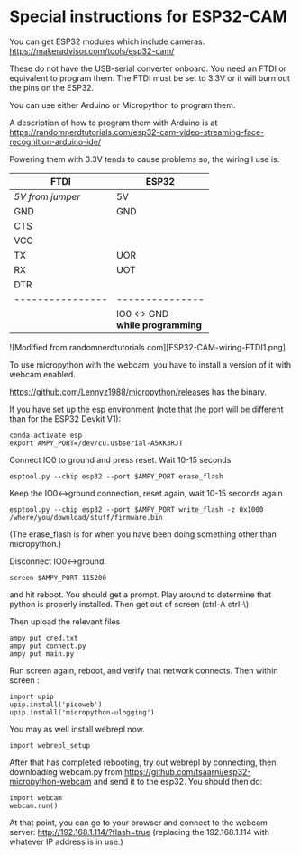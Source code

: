 # Special instructions for ESP32-CAM

You can get ESP32 modules which include cameras.
https://makeradvisor.com/tools/esp32-cam/


These do not have the USB-serial converter onboard.
You need an FTDI or equivalent to program them.
The FTDI must be set to 3.3V or it will burn out the pins on the ESP32.

You can use either Arduino or Micropython to program them.

A description of how to program them with Arduino is at
https://randomnerdtutorials.com/esp32-cam-video-streaming-face-recognition-arduino-ide/

Powering them with 3.3V tends to cause problems so, the wiring I use is:

| FTDI           | ESP32         |
|----------------|---------------|
|*5V from jumper*| 5V            |
| GND            | GND           |
| CTS            |               |
| VCC            |               |
| TX             | UOR           |
| RX             | UOT           |
| DTR            |               |
|----------------|---------------|
||IO0 <-> GND<br> **while programming** |

![Modified from randomnerdtutorials.com][ESP32-CAM-wiring-FTDI1.png]

To use micropython with the webcam, you have to install a version of it
with webcam enabled.

https://github.com/Lennyz1988/micropython/releases has the binary.

If you have set up the esp environment (note that the port will be different than
for the ESP32 Devkit V1):
```
conda activate esp
export AMPY_PORT=/dev/cu.usbserial-A5XK3RJT
```
Connect IO0 to ground and press reset.  Wait 10-15 seconds
```
esptool.py --chip esp32 --port $AMPY_PORT erase_flash
```
Keep the IO0<->ground connection, reset again, wait 10-15 seconds again
```
esptool.py --chip esp32 --port $AMPY_PORT write_flash -z 0x1000 /where/you/download/stuff/firmware.bin
```

(The erase_flash is for when you have been doing something other than micropython.)

Disconnect IO0<->ground.
```
screen $AMPY_PORT 115200
```
and hit reboot.  You should get a prompt.
Play around to determine that python is properly installed.
Then get out of screen (ctrl-A ctrl-\\).

Then upload the relevant files
```
ampy put cred.txt
ampy put connect.py
ampy put main.py
```

Run screen again, reboot, and verify that network connects.  Then within screen :
```
import upip
upip.install('picoweb')
upip.install('micropython-ulogging')
```

You may as well install webrepl now.
```
import webrepl_setup
```
After that has completed rebooting, try out webrepl by connecting,
then downloading webcam.py from
https://github.com/tsaarni/esp32-micropython-webcam
and send it to the esp32.  You should then do:
```
import webcam
webcam.run()
```

At that point, you can go to your browser and connect to the webcam server:
http://192.168.1.114/?flash=true
(replacing the 192.168.1.114 with whatever IP address is in use.)






